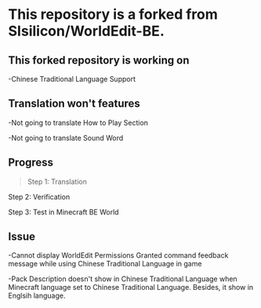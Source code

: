 # This repository is a forked from SIsilicon/WorldEdit-BE.
## This forked repository is working on
-Chinese Traditional Language Support
## Translation won't features
-Not going to translate How to Play Section

-Not going to translate Sound Word
## Progress
>Step 1: Translation

Step 2: Verification

Step 3: Test in Minecraft BE World
## Issue
-Cannot display WorldEdit Permissions Granted command feedback message while using Chinese Traditional Language in game

-Pack Description doesn't show in Chinese Traditional Language when Minecraft language set to Chinese Traditional Language. Besides, it show in Englsih language.
